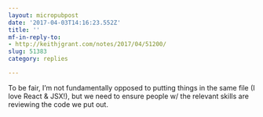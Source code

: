 ```yaml
---
layout: micropubpost
date: '2017-04-03T14:16:23.552Z'
title: ''
mf-in-reply-to:
- http://keithjgrant.com/notes/2017/04/51200/
slug: 51383
category: replies

---
```

To be fair, I’m not fundamentally opposed to putting things in the same file (I love React &amp; JSX!), but we need to ensure people w/ the relevant skills are reviewing the code we put out.
